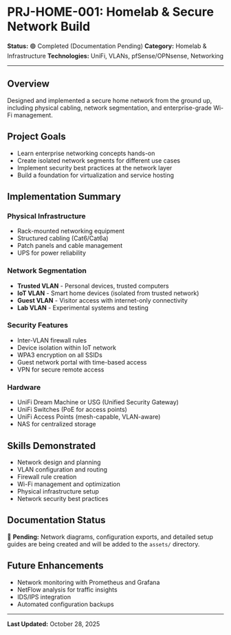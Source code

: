 # PRJ-HOME-001: Homelab & Secure Network Build

**Status:** 🟢 Completed (Documentation Pending)
**Category:** Homelab & Infrastructure
**Technologies:** UniFi, VLANs, pfSense/OPNsense, Networking

---

## Overview

Designed and implemented a secure home network from the ground up, including physical cabling, network segmentation, and enterprise-grade Wi-Fi management.

## Project Goals

- Learn enterprise networking concepts hands-on
- Create isolated network segments for different use cases
- Implement security best practices at the network layer
- Build a foundation for virtualization and service hosting

## Implementation Summary

### Physical Infrastructure
- Rack-mounted networking equipment
- Structured cabling (Cat6/Cat6a)
- Patch panels and cable management
- UPS for power reliability

### Network Segmentation
- **Trusted VLAN** - Personal devices, trusted computers
- **IoT VLAN** - Smart home devices (isolated from trusted network)
- **Guest VLAN** - Visitor access with internet-only connectivity
- **Lab VLAN** - Experimental systems and testing

### Security Features
- Inter-VLAN firewall rules
- Device isolation within IoT network
- WPA3 encryption on all SSIDs
- Guest network portal with time-based access
- VPN for secure remote access

### Hardware
- UniFi Dream Machine or USG (Unified Security Gateway)
- UniFi Switches (PoE for access points)
- UniFi Access Points (mesh-capable, VLAN-aware)
- NAS for centralized storage

## Skills Demonstrated

- Network design and planning
- VLAN configuration and routing
- Firewall rule creation
- Wi-Fi management and optimization
- Physical infrastructure setup
- Network security best practices

## Documentation Status

📝 **Pending:** Network diagrams, configuration exports, and detailed setup guides are being created and will be added to the `assets/` directory.

## Future Enhancements

- Network monitoring with Prometheus and Grafana
- NetFlow analysis for traffic insights
- IDS/IPS integration
- Automated configuration backups

---

**Last Updated:** October 28, 2025
